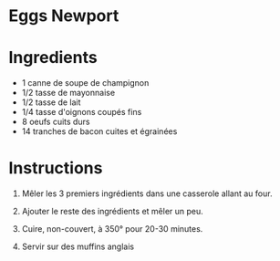 # Eggs Newport

# Ingredients

- 1 canne de soupe de champignon
- 1/2 tasse de mayonnaise
- 1/2 tasse de lait
- 1/4 tasse d'oignons coupés fins
- 8 oeufs cuits durs
- 14 tranches de bacon cuites et égrainées

# Instructions

1. Mêler les 3 premiers ingrédients dans une casserole allant au four.

2. Ajouter le reste des ingrédients et mêler un peu.

3. Cuire, non-couvert, à 350° pour 20-30 minutes.

4. Servir sur des muffins anglais
